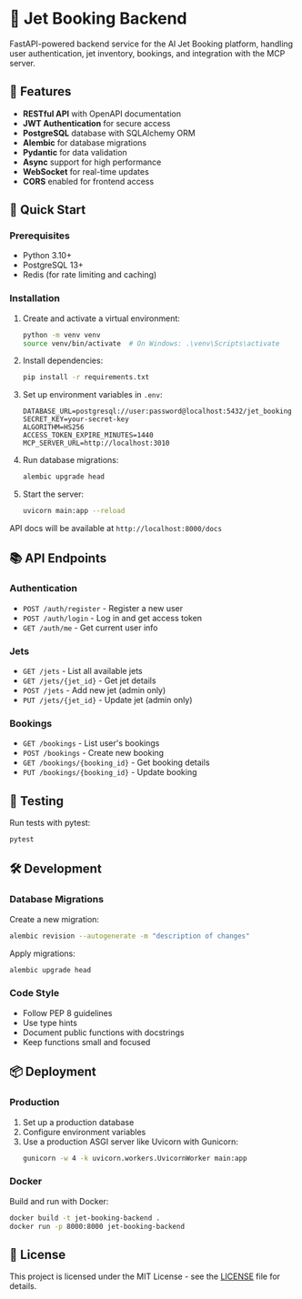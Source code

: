 # 🚀 Jet Booking Backend

FastAPI-powered backend service for the AI Jet Booking platform, handling user authentication, jet inventory, bookings, and integration with the MCP server.

## 🌟 Features

- **RESTful API** with OpenAPI documentation
- **JWT Authentication** for secure access
- **PostgreSQL** database with SQLAlchemy ORM
- **Alembic** for database migrations
- **Pydantic** for data validation
- **Async** support for high performance
- **WebSocket** for real-time updates
- **CORS** enabled for frontend access

## 🚀 Quick Start

### Prerequisites
- Python 3.10+
- PostgreSQL 13+
- Redis (for rate limiting and caching)

### Installation

1. Create and activate a virtual environment:
   ```bash
   python -m venv venv
   source venv/bin/activate  # On Windows: .\venv\Scripts\activate
   ```

2. Install dependencies:
   ```bash
   pip install -r requirements.txt
   ```

3. Set up environment variables in `.env`:
   ```env
   DATABASE_URL=postgresql://user:password@localhost:5432/jet_booking
   SECRET_KEY=your-secret-key
   ALGORITHM=HS256
   ACCESS_TOKEN_EXPIRE_MINUTES=1440
   MCP_SERVER_URL=http://localhost:3010
   ```

4. Run database migrations:
   ```bash
   alembic upgrade head
   ```

5. Start the server:
   ```bash
   uvicorn main:app --reload
   ```

API docs will be available at `http://localhost:8000/docs`

## 📚 API Endpoints

### Authentication
- `POST /auth/register` - Register a new user
- `POST /auth/login` - Log in and get access token
- `GET /auth/me` - Get current user info

### Jets
- `GET /jets` - List all available jets
- `GET /jets/{jet_id}` - Get jet details
- `POST /jets` - Add new jet (admin only)
- `PUT /jets/{jet_id}` - Update jet (admin only)

### Bookings
- `GET /bookings` - List user's bookings
- `POST /bookings` - Create new booking
- `GET /bookings/{booking_id}` - Get booking details
- `PUT /bookings/{booking_id}` - Update booking

## 🧪 Testing

Run tests with pytest:
```bash
pytest
```

## 🛠 Development

### Database Migrations
Create a new migration:
```bash
alembic revision --autogenerate -m "description of changes"
```

Apply migrations:
```bash
alembic upgrade head
```

### Code Style
- Follow PEP 8 guidelines
- Use type hints
- Document public functions with docstrings
- Keep functions small and focused

## 📦 Deployment

### Production
1. Set up a production database
2. Configure environment variables
3. Use a production ASGI server like Uvicorn with Gunicorn:
   ```bash
   gunicorn -w 4 -k uvicorn.workers.UvicornWorker main:app
   ```

### Docker
Build and run with Docker:
```bash
docker build -t jet-booking-backend .
docker run -p 8000:8000 jet-booking-backend
```

## 📄 License

This project is licensed under the MIT License - see the [LICENSE](LICENSE) file for details.
